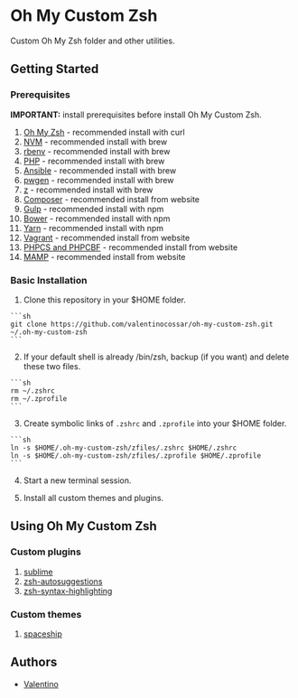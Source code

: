 Oh My Custom Zsh
================

Custom Oh My Zsh folder and other utilities.

## Getting Started

### Prerequisites

**IMPORTANT:** install prerequisites before install Oh My Custom Zsh.

  1. [Oh My Zsh](https://github.com/robbyrussell/oh-my-zsh) - recommended install with curl
  2. [NVM](https://github.com/creationix/nvm) - recommended install with brew
  3. [rbenv](https://github.com/rbenv/rbenv) - recommended install with brew
  4. [PHP](https://php-osx.liip.ch) - recommended install with brew
  4. [Ansible](https://www.ansible.com) - recommended install with brew
  5. [pwgen](https://sourceforge.net/projects/pwgen) - recommended install with brew
  6. [z](https://github.com/rupa/z) - recommended install with brew
  7. [Composer](https://getcomposer.org) - recommended install from website
  8. [Gulp](http://gulpjs.com) - recommended install with npm
  9. [Bower](https://bower.io) - recommended install with npm
  10. [Yarn](https://yarnpkg.com) - recommended install with npm
  11. [Vagrant](https://www.vagrantup.com) - recommended install from website
  12. [PHPCS and PHPCBF](https://github.com/squizlabs/PHP_CodeSniffer) - recommended install from website
  13. [MAMP](https://www.mamp.info) - recommended install from website

### Basic Installation

  1. Clone this repository in your $HOME folder.

    ```sh
    git clone https://github.com/valentinocossar/oh-my-custom-zsh.git ~/.oh-my-custom-zsh
    ```

  2. If your default shell is already /bin/zsh, backup (if you want) and delete these two files.

    ```sh
    rm ~/.zshrc
    rm ~/.zprofile
    ```

  3. Create symbolic links of `.zshrc` and `.zprofile` into your $HOME folder.

    ```sh
    ln -s $HOME/.oh-my-custom-zsh/zfiles/.zshrc $HOME/.zshrc
    ln -s $HOME/.oh-my-custom-zsh/zfiles/.zprofile $HOME/.zprofile
    ```

  4. Start a new terminal session.

  5. Install all custom themes and plugins.

## Using Oh My Custom Zsh

### Custom plugins

  1. [sublime](https://github.com/valentinocossar/sublime)
  2. [zsh-autosuggestions](https://github.com/zsh-users/zsh-autosuggestions)
  3. [zsh-syntax-highlighting](https://github.com/zsh-users/zsh-syntax-highlighting)

### Custom themes

  1. [spaceship](https://github.com/denysdovhan/spaceship-zsh-theme)

## Authors

  - [Valentino](https://github.com/valentinocossar)
